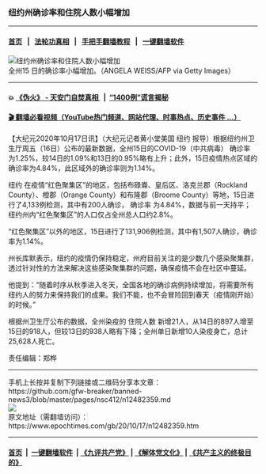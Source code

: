 ### 纽约州确诊率和住院人数小幅增加
------------------------

#### [首页](https://github.com/gfw-breaker/banned-news3/blob/master/README.md) &nbsp;&nbsp;|&nbsp;&nbsp; [法轮功真相](https://github.com/begood0513/basic/blob/master/README.md)  &nbsp;&nbsp;|&nbsp;&nbsp; [手把手翻墙教程](https://github.com/gfw-breaker/guides/wiki)  &nbsp;&nbsp;|&nbsp;&nbsp; [一键翻墙软件](https://github.com/gfw-breaker/nogfw/blob/master/README.md)  



<div><img alt="纽约州确诊率和住院人数小幅增加" class="attachment-djy_600_400 size-djy_600_400 wp-post-image" src="https://i.epochtimes.com/assets/uploads/2020/10/144362-600x400.jpg"/>
<div class="caption">
 全州15 日的确诊率小幅增加。（ANGELA WEISS/AFP via Getty Images）
</div></div><hr/>

#### 💥 [《伪火》 - 天安门自焚真相 ](http://158.247.195.190:10000/videos/blog/weihuo.html)&nbsp; |&nbsp; [“1400例”谎言揭秘  ](http://158.247.195.190:10000/videos/blog/jiexi1400.html)

#### [ 🎬  翻墙必看视频（YouTube热门频道、网站代理、时事热点、历史事件 ...）](https://github.com/gfw-breaker/links/blob/master/banned.md)

<div><p>
 【大纪元2020年10月17日讯】（大纪元记者黄小堂美国
 <ok href="https://www.epochtimes.com/gb/tag/%E7%BA%BD%E7%BA%A6.html">
  纽约
 </ok>
 报导）根据纽约州卫生厅周五（16日）公布的最新数据，全州15日的COVID-19（中共病毒）
 <ok href="https://www.epochtimes.com/gb/tag/%E7%A1%AE%E8%AF%8A%E7%8E%87.html">
  确诊率
 </ok>
 为1.25%，较14日的1.09%和13日的0.95%略有上升；此外，15日疫情热点区域的确诊率为4.84%，此区域外的确诊率则为1.14%。
</p>
<p>
 <ok href="https://www.epochtimes.com/gb/tag/%E7%BA%BD%E7%BA%A6.html">
  纽约
 </ok>
 在疫情“红色聚集区”的地区，包括布碌崙、皇后区、洛克兰郡（Rockland County）、橙郡（Orange County）和布隆郡（Broome County）等地，15日进行了4,133例检测，其中有200人确诊，
 <ok href="https://www.epochtimes.com/gb/tag/%E7%A1%AE%E8%AF%8A%E7%8E%87.html">
  确诊率
 </ok>
 为4.84%，数据与前一天持平；纽约州内“红色聚集区”的人口仅占全州总人口约2.8%。
</p>
<p>
 “红色聚集区”以外的地区，15日进行了131,906例检测，其中有1,507人确诊，确诊率为1.14%。
</p>
<p>
 州长库默表示，纽约的疫情仍保持稳定，州府目前关注的是少数几个感染聚集群，透过针对性的方法来解决这些感染聚集群的问题，确保疫情不会在社区中蔓延。
</p>
<p>
 他提到：“随着时序从秋季进入冬天，全国各地的确诊病例持续增加，将需要所有纽约人的努力来保持我们的成果。我们不能，也不会冒险回到春天（疫情刚开始）的时候。”
</p>
<p>
 根据州卫生厅公布的数据，全州染疫的
 <ok href="https://www.epochtimes.com/gb/tag/%E4%BD%8F%E9%99%A2%E4%BA%BA%E6%95%B0.html">
  住院人数
 </ok>
 新增21人，从14日的897人增至15日的918人，但较13日的938人略有下降；全州单日新增10人染疫身亡，总计25,628人死亡。
</p>
<p>
 责任编辑：郑桦
</p>
</div>
<hr/>
手机上长按并复制下列链接或二维码分享本文章：<br/>
https://github.com/gfw-breaker/banned-news3/blob/master/pages/nsc412/n12482359.md <br/>
<a href='https://github.com/gfw-breaker/banned-news3/blob/master/pages/nsc412/n12482359.md'><img src='https://github.com/gfw-breaker/banned-news3/blob/master/pages/nsc412/n12482359.md.png'/></a> <br/>
原文地址（需翻墙访问）：https://www.epochtimes.com/gb/20/10/17/n12482359.htm


------------------------
#### [首页](https://github.com/gfw-breaker/banned-news3/blob/master/README.md) &nbsp;|&nbsp; [一键翻墙软件](https://github.com/gfw-breaker/nogfw/blob/master/README.md) &nbsp;| [《九评共产党》](https://github.com/gfw-breaker/9ping.md/blob/master/README.md#九评之一评共产党是什么) | [《解体党文化》](https://github.com/gfw-breaker/jtdwh.md/blob/master/README.md) | [《共产主义的终极目的》](https://github.com/gfw-breaker/gczydzjmd.md/blob/master/README.md)


<img src='http://gfw-breaker.win/banned-news3/pages/nsc412/n12482359.md' width='0px' height='0px'/>